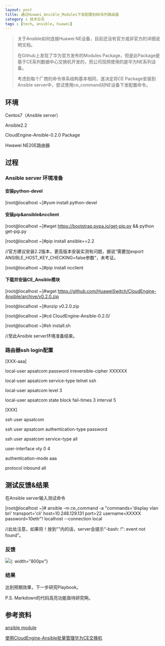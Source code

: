 ```yaml
---
layout: post
title: 通过Huawei_Ansible_Modules下发配置到NE系列路由器
category : 技术日志
tags : [tech, ansible, huawei]
---
```

>关于Ansible如何连接Huawei NE设备，目前还没有官方或非官方的详细说明文档。
>
>在Github上发现了华为官方发布的Modules Package，但是此Package是基于CE系列数据中心交换机开发的，而公司现网使用的是华为NE系列设备。
>
>考虑到每个厂商的命令体系结构基本相同，遂决定将CE Package安装到Ansible server中，尝试使用ce_command对NE设备下发配置命令。
>

## 环境
Centos7（Ansible server）

Ansible2.2

CloudEngine-Ansible-0.2.0 Package

Hwawei NE20E路由器

## 过程
### Ansible server 环境准备

#### 安装python-devel

 [root@localhost ~]#yum install python-devel

#### 安装pip&ansible&ncclient

 [root@localhost ~]#wget https://bootstrap.pypa.io/get-pip.py && python get-pip.py

 [root@localhost ~]#pip install ansible==2.2

//官方建议安装2.2版本，更高版本安装实测有问题，据说“需要加export ANSIBLE_HOST_KEY_CHECKING=false参数”，未考证。

 [root@localhost ~]#pip install ncclient

#### 下载并安装CE_Ansible模块

 [root@localhost ~]#wget https://github.com/HuaweiSwitch/CloudEngine-Ansible/archive/v0.2.0.zip

 [root@localhost ~]#unzip v0.2.0.zip

 [root@localhost ~]#cd CloudEngine-Ansible-0.2.0/

 [root@localhost ~]#sh install.sh

//至此Ansible server环境准备结束。

### 路由器ssh login配置

[XXX-aaa]

local-user apsatcom password irreversible-cipher XXXXXX

local-user apsatcom service-type telnet ssh

local-user apsatcom level 3

local-user apsatcom state block fail-times 3 interval 5

[XXX]

ssh user apsatcom

ssh user apsatcom authentication-type password

ssh user apsatcom service-type all

user-interface vty 0 4

 authentication-mode aaa

 protocol inbound all

## 测试反馈&结果
在Ansible server输入测试命令

[root@localhost ~]# ansible -m ce_command -a "commands='display vlan bri' transport='cli' host=10.248.129.131 port=22 username=XXXXX password=10ettr"! localhost --connection local

//此处注意，如果将！放到“”内的话，server会提示“-bash: !": event not found”。

### 反馈

![](   https://themeiwu.com/img/tech/20190610tech01.PNG){: width="800px"}

### 结果

达到预期效果，下一步研究Playbook。

P.S. Markdown的代码高亮功能亟待研究啊。

## 参考资料

[ansible module](https://www.cnblogs.com/v394435982/p/5600916.html)

[使用CloudEngine-Ansible批量管理华为CE交换机](https://www.jianshu.com/p/b2b3cffa972b)
